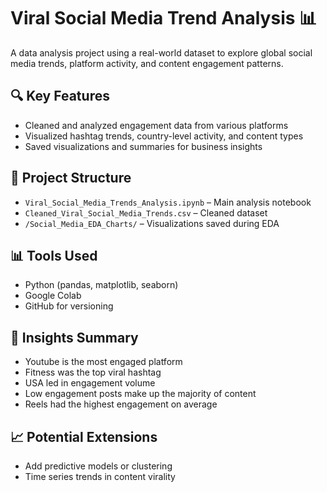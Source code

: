 # Viral Social Media Trend Analysis 📊

A data analysis project using a real-world dataset to explore global social media trends, platform activity, and content engagement patterns.

## 🔍 Key Features
- Cleaned and analyzed engagement data from various platforms
- Visualized hashtag trends, country-level activity, and content types
- Saved visualizations and summaries for business insights

## 📁 Project Structure
- `Viral_Social_Media_Trends_Analysis.ipynb` – Main analysis notebook
- `Cleaned_Viral_Social_Media_Trends.csv` – Cleaned dataset
- `/Social_Media_EDA_Charts/` – Visualizations saved during EDA

## 📊 Tools Used
- Python (pandas, matplotlib, seaborn)
- Google Colab
- GitHub for versioning

## 📌 Insights Summary
- Youtube is the most engaged platform
- Fitness was the top viral hashtag
- USA led in engagement volume
- Low engagement posts make up the majority of content
- Reels had the highest engagement on average

## 📈 Potential Extensions
- Add predictive models or clustering
- Time series trends in content virality
